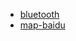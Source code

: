   - [bluetooth](./docs/modules/all/组件-bluetooth.md)
  - [map-baidu](./docs/modules/all/组件-map-baidu.md)

